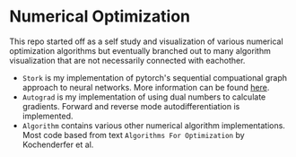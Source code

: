# Numerical Optimization

This repo started off as a self study and visualization of various numerical optimization algorithms but eventually branched out
to many algorithm visualization that are not necessarily connected with eachother.

- `Stork` is my implementation of pytorch's sequential compuational graph approach to neural networks.
More information can be found [here](num_opt/stork/README.md).
- `Autograd` is my implementation of using dual numbers to calculate gradients. Forward and reverse mode autodifferentiation is implemented.
- `Algorithm` contains various other numerical algorithm implementations. Most code based from text `Algorithms For Optimization` by Kochenderfer et al.
